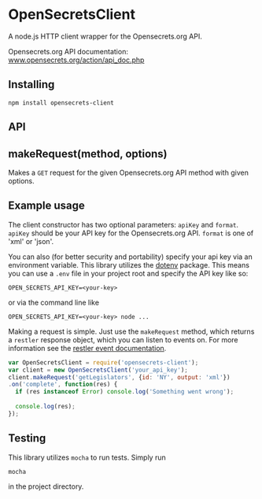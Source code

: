 OpenSecretsClient
=================

A node.js HTTP client wrapper for the Opensecrets.org API.

Opensecrets.org API documentation: www.opensecrets.org/action/api_doc.php

Installing
---------

```
npm install opensecrets-client
```

API
---

makeRequest(method, options)
------------------------------
Makes a ```GET``` request for the given Opensecrets.org API method with given options.

Example usage
-------------
The client constructor has two optional parameters: ```apiKey``` and ```format```. ```apiKey``` should be your API key for the Opensecrets.org API. ```format``` is one of 'xml' or 'json'.

You can also (for better security and portability) specify your api key via an environment variable. This library utilizes the [dotenv](https://www.npmjs.com/package/dotenv) package. This means you can use a ```.env``` file in your project root and specify the API key like so:

```
OPEN_SECRETS_API_KEY=<your-key>
```

or via the command line like

```
OPEN_SECRETS_API_KEY=<your-key> node ...
```

Making a request is simple. Just use the ```makeRequest``` method, which returns a ```restler``` response object, which you can listen to events on. For more information see the [restler event documentation](https://github.com/danwrong/restler/blob/master/README.md#events).
```javascript
var OpenSecretsClient = require('opensecrets-client');
var client = new OpenSecretsClient('your_api_key');
client.makeRequest('getLegislators', {id: 'NY', output: 'xml'})
.on('complete', function(res) {
  if (res instanceof Error) console.log('Something went wrong');
  
  console.log(res);
});
```

Testing
------
This library utilizes ```mocha``` to run tests. Simply run

```
mocha
```

in the project directory.

